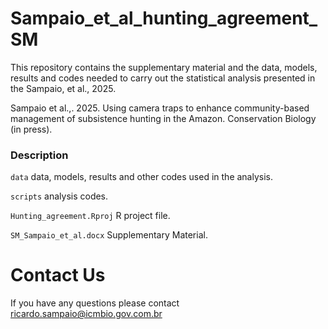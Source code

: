 # Sampaio_et_al_hunting_agreement_SM

This repository contains the supplementary material and the data, models, results and codes needed to carry out the statistical analysis presented in the Sampaio, et al., 2025. 

Sampaio et al.,. 2025. Using camera traps to enhance community-based management of subsistence hunting in the Amazon. Conservation Biology (in press).

### Description

```data``` data, models, results and other codes used in the analysis. 

```scripts``` analysis codes.

```Hunting_agreement.Rproj``` R project file.

```SM_Sampaio_et_al.docx``` Supplementary Material.

# Contact Us
If you have any questions please contact <ricardo.sampaio@icmbio.gov.com.br>
